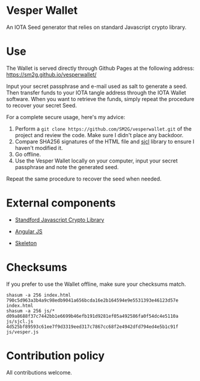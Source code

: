 # Vesper Wallet

An IOTA Seed generator that relies on standard Javascript crypto library.

# Use

The Wallet is served directly through Github Pages at the following address: https://sm2g.github.io/vesperwallet/

Input your secret passphrase and e-mail used as salt to generate a seed. Then transfer funds to your IOTA tangle address through the IOTA Wallet software.
When you want to retrieve the funds, simply repeat the procedure to recover your secret Seed.

For a complete secure usage, here's my advice:

1. Perform a `git clone https://github.com/SM2G/vesperwallet.git` of the project and review the code. Make sure I didn't place any backdoor.
1. Compare SHA256 signatures of the HTML file and [sjcl](http://bitwiseshiftleft.github.io/sjcl/) library to ensure I haven't modified it.
1. Go offline.
1. Use the Vesper Wallet locally on your computer, input your secret passphrase and note the generated seed.

Repeat the same procedure to recover the seed when needed.

# External components

* [Standford Javascript Crypto Library](http://bitwiseshiftleft.github.io/sjcl/)

* [Angular JS](https://angularjs.org/)

* [Skeleton](http://getskeleton.com/)

# Checksums

If you prefer to use the Wallet offline, make sure your checksums match.

```
shasum -a 256 index.html
790c5d963a3b4a9c98edb9041a656bcda16e2b164594e9e5531393e46123d57e  index.html
shasum -a 256 js/*
d09a8688f37c7442bb1e6699b46efb191d9281ef05a492586fa0f54dc4e5110a  js/sjcl.js
4d525bf89593c61ee7f9d3319eed317c7867cc68f2e4942dfd794ed4e5b1c91f  js/vesper.js
```

# Contribution policy

All contributions welcome.
